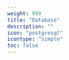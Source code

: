 ```yaml
---
weight: 999
title: "Database"
description: ""
icon: "postgresql"
icontype: "simple"
toc: false
---
```

